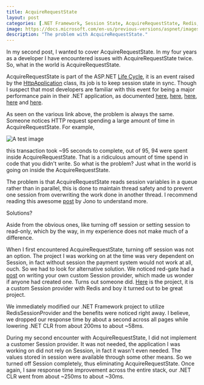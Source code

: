 ```yaml
---
title: AcquireRequestState
layout: post
categories: [.NET Framework, Session State, AcquireRequestState, Redis, Session Provider]
image: https://docs.microsoft.com/en-us/previous-versions/aspnet/images/bb470252.apppipeover(en-us,vs.100).png
description: "The problem with AcquireRequestState."
---
```


In my second post, I wanted to cover AcquireRequestState. In my four years as a developer I have encountered issues with AcquireRequestState twice. So, what in the world is AcquireRequestState.

AcquireRequestState is part of the ASP.NET [Life Cycle](https://docs.microsoft.com/en-us/previous-versions/aspnet/bb470252(v=vs.100)), it is an event raised by the [HttpApplication](https://docs.microsoft.com/en-us/dotnet/api/system.web.httpapplication?redirectedfrom=MSDN&view=netframework-4.8) class, its job is to keep session state in sync. Though I suspect that most developers are familiar with this event for being a major performance pain in their .NET application, as documented [here](https://stackoverflow.com/questions/30066925/long-delays-in-acquirerequeststate), [here](https://discuss.newrelic.com/t/acquirerequeststate-is-delaying-response-times-web-api/38229), [here](https://stackoverflow.com/questions/3629709/i-just-discovered-why-all-asp-net-websites-are-slow-and-i-am-trying-to-work-out), [here](https://stackoverflow.com/questions/8349033/storing-anything-in-asp-net-session-causes-500ms-delays) and [here](https://stackoverflow.com/questions/35133150/newrelic-async-http-handler-and-acquirerequeststate).

As seen on the various link above, the problem is always the same. Someone notices HTTP request spending a large amount of time in AcquireRequestState. For example,

![A test image](https://nr-production-discourse.s3.amazonaws.com/original/2X/e/ed7a8022b1f8f75cf51decbe7e4d767750f8692a.png)

this transaction took ~95 seconds to complete, out of 95, 94 were spent inside AcquireRequestState. That is a ridiculous amount of time spend in code that you didn't write. So what is the problem? Just what in the world is going on inside the AcquireRequestState.

The problem is that AcquireRequestState reads session variables in a queue rather than in parallel, this is done to maintain thread safety and to prevent one session from overwriting the work done in another thread. I recommend reading this awesome [post](http://tech-journals.com/jonow/2011/10/22/the-downsides-of-asp-net-session-state) by Jono to understand more.

Solutions?

Aside from the obvious ones, like turning off session or setting session to read-only, which by the way, in my experience does not make much of a difference.

When I first encountered AcquireRequestState, turning off session was not an option. The project I was working on at the time was very dependent on Session, in fact without session the payment system would not work at all, ouch. So we had to look for alternative solution. We noticed red-gate had a [post](https://www.red-gate.com/simple-talk/dotnet/asp-net/single-asp-net-client-makes-concurrent-requests-writeable-session-variables/) on writing your own custom Session provider, which made us wonder if anyone had created one. Turns out someone did. [Here](https://github.com/leewang0/RedisSessionProvider) is the project, it is a custom Session provider with Redis and boy it turned out to be great project. 

We immediately modified our .NET Framework project to utilize RedisSessionProvider and the benefits were noticed right away. I believe, we dropped our response time by about a second across all pages while lowering .NET CLR from about 200ms to about ~58ms.

During my second encounter with AcquireRequestState, I did not implement a customer Session provider. It was not needed, the application I was working on did not rely on Session, in fact it wasn't even needed. The values stored in session were available through some other means. So we turned off Session completely, thus eliminating AcquireRequestState. Once again, I saw response time improvement across the entire stack, our .NET CLR went from about ~250ms to about ~30ms.